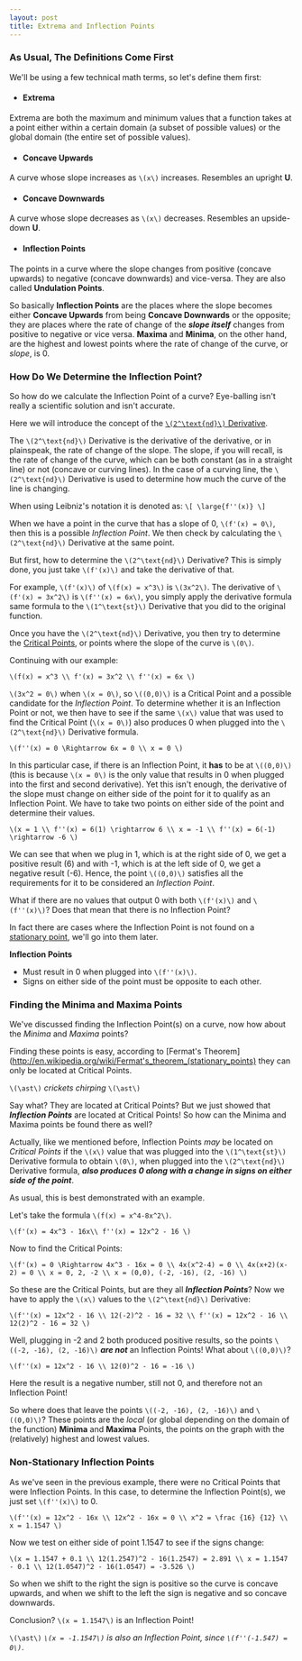 ```yaml
---
layout: post
title: Extrema and Inflection Points
---
```

### As Usual, The Definitions Come First
We'll be using a few technical math terms, so let's define them first:

* #### Extrema
Extrema are both the maximum and minimum values that a function takes at a point either within a certain domain (a subset of possible values) or the global domain (the entire set of possible values).

<div id="box1" class="jxgbox"></div>
<script type="text/javascript">
 var board = JXG.JSXGraph.initBoard('box1', {boundingbox: [-0.2, 7, 1.2, -6], axis:true});
 var p1 = board.create('point', [0.1,6], {name:"Maxima"});
 var p2 = board.create('point', [0.3,-3.15], {name:"Minima"});
 board.create('functiongraph', [function(x){return Math.cos(3*3.14*x)/x;},0.1,1.1]);
</script>

* #### Concave Upwards
A curve whose slope increases as `\(x\)` increases. Resembles an upright **U**.
<div id="box3" class="jxgbox"></div>
<script type="text/javascript">
 var board = JXG.JSXGraph.initBoard('box3', {boundingbox: [-5, 5, 5, -5], axis:true});
 board.create('functiongraph', [function(x){return x*x;},-3,3]);
</script>

* #### Concave Downwards
A curve whose slope decreases as `\(x\)` decreases. Resembles an upside-down **U**.
<div id="box4" class="jxgbox"></div>
<script type="text/javascript">
 var board = JXG.JSXGraph.initBoard('box4', {boundingbox: [-5, 5, 5, -5], axis:true});
 board.create('functiongraph', [function(x){return -x*x;},-3,3]);
</script>


* #### Inflection Points
The points in a curve where the slope changes from positive (concave upwards) to negative (concave downwards) and vice-versa. They are also called **Undulation Points**.

<div id="box2" class="jxgbox"></div>
<script type="text/javascript">
 var board = JXG.JSXGraph.initBoard('box2', {boundingbox: [-5, 10, 5, -5], axis:true});
 var p1 = board.create('point', [0, 0], {name:"Inflection Point"});
 board.create('functiongraph', [function(x){return x*x*x;},-3,5]);
</script>

So basically **Inflection Points** are the places where the slope becomes either **Concave Upwards** from being **Concave Downwards** or the opposite; they are places where the rate of change of the ***slope itself*** changes from positive to negative or vice versa. **Maxima** and **Minima**, on the other hand, are the highest and lowest points where the rate of change of the curve, or *slope*, is 0.

### How Do We Determine the Inflection Point?
So how do we calculate the Inflection Point of a curve? Eye-balling isn't really a scientific solution and isn't accurate.

Here we will introduce the concept of the [`\(2^\text{nd}\)` Derivative](http://calculusapplets.com/secondderiv.html). 

The `\(2^\text{nd}\)` Derivative is the derivative of the derivative, or in plainspeak, the rate of change of the slope. The slope, if you will recall, is the rate of change of the curve, which can be both constant (as in a straight line) or not (concave or curving lines). In the case of a curving line, the `\(2^\text{nd}\)` Derivative is used to determine how much the curve of the line is changing.

When using Leibniz's notation it is denoted as:
`\[
  \large{f''(x)}
\]`

When we have a point in the curve that has a slope of 0, `\(f'(x) = 0\)`, then this is a possible *Inflection Point*. We then check by calculating the `\(2^\text{nd}\)` Derivative at the same point.

But first, how to determine the `\(2^\text{nd}\)` Derivative? This is simply done, you just take `\(f'(x)\)` and take the derivative of that. 

For example, `\(f'(x)\)` of `\(f(x) = x^3\)` is `\(3x^2\)`. The derivative of `\(f'(x) = 3x^2\)` is `\(f''(x) = 6x\)`, you simply apply the derivative formula same formula to the `\(1^\text{st}\)` Derivative that you did to the original function.

Once you have the `\(2^\text{nd}\)` Derivative, you then try to determine the [Critical Points](http://www.cliffsnotes.com/study_guide/Critical-Points.topicArticleId-39909,articleId-39888.html), or points where the slope of the curve is `\(0\)`. 

Continuing with our example:
 
`\(f(x) = x^3 \\
f'(x) = 3x^2 \\
f''(x) = 6x \)`

`\(3x^2 = 0\)` when `\(x = 0\)`, so `\((0,0)\)` is a Critical Point and a possible candidate for the *Inflection Point*. To determine whether it is an Inflection Point or not, we then have to see if the same `\(x\)` value that was used to find the Critical Point (`\(x = 0\)`) also produces 0 when plugged into the `\(2^\text{nd}\)` Derivative formula.

`\(f''(x) = 0 \Rightarrow 6x = 0 \\
x = 0 \)`

In this particular case, if there is an Inflection Point, it **has** to be at `\((0,0)\)` (this is because `\(x = 0\)` is the only value that results in 0 when plugged into the first and second derivative). Yet this isn't enough, the derivative of the slope must change on either side of the point for it to qualify as an Inflection Point. We have to take two points on either side of the point and determine their values.

`\(x = 1 \\
f''(x) = 6(1) \rightarrow 6 \\
x = -1 \\
f''(x) = 6(-1) \rightarrow -6
\)`

We can see that when we plug in 1, which is at the right side of 0, we get a positive result (6) and with -1, which is at the left side of 0, we get a negative result (-6). Hence, the point `\((0,0)\)` satisfies all the requirements for it to be considered an *Inflection Point*.

<div id="box5" class="jxgbox"></div>
<script type="text/javascript">
 var board = JXG.JSXGraph.initBoard('box5', {boundingbox: [-5, 5, 5, -5], axis:true});
 var p1 = board.create('point', [0,0], {name:"Inflection Point"});
 board.create('functiongraph', [function(x){return x*x*x;},-3,3]);
</script>


What if there are no values that output 0 with both `\(f'(x)\)` and `\(f''(x)\)`? Does that mean that there is no Inflection Point? 

In fact there are cases where the Inflection Point is not found on a [stationary point](http://en.wikipedia.org/wiki/Stationary_point), we'll go into them later.

**Inflection Points**

* Must result in 0 when plugged into `\(f''(x)\)`.
* Signs on either side of the point must be opposite to each other.

### Finding the Minima and Maxima Points
We've discussed finding the Inflection Point(s) on a curve, now how about the *Minima* and *Maxima* points?

Finding these points is easy, according to [Fermat's Theorem](http://en.wikipedia.org/wiki/Fermat's_theorem_(stationary_points) they can only be located at Critical Points.

`\(\ast\)` *crickets chirping* `\(\ast\)` 

Say what? They are located at Critical Points? But we just showed that ***Inflection Points*** are located at Critical Points! So how can the Minima and Maxima points be found there as well?

Actually, like we mentioned before, Inflection Points *may* be located on *Critical Points* if the `\(x\)` value that was plugged into the `\(1^\text{st}\)` Derivative formula to obtain `\(0\)`, when plugged into the `\(2^\text{nd}\)` Derivative formula, ***also produces 0 along with a change in signs on either side of the point***.

As usual, this is best demonstrated with an example.

Let's take the formula `\(f(x) = x^4-8x^2\)`.

`\(f'(x) = 4x^3 - 16x\\
f''(x) = 12x^2 - 16 \)`

Now to find the Critical Points:

`\(f'(x) = 0 \Rightarrow 4x^3 - 16x = 0 \\
4x(x^2-4) = 0 \\
4x(x+2)(x-2) = 0 \\
x = 0, 2, -2 \\
x = (0,0), (-2, -16), (2, -16) \)`

<div id="box6" class="jxgbox"></div>
<script type="text/javascript">
 var board = JXG.JSXGraph.initBoard('box6', {boundingbox: [-5, 5, 5, -20], axis:true});
 var p1 = board.create('point', [0,0], {name:"Critical Point"});
 var p2 = board.create('point', [-2,-16], {name:"Critical Point"});
 var p3 = board.create('point', [2,-16], {name:"Critical Point"});
 board.create();
</script>


So these are the Critical Points, but are they all ***Inflection Points***? Now we have to apply the `\(x\)` values to the `\(2^\text{nd}\)` Derivative:

`\(f''(x) = 12x^2 - 16 \\
12(-2)^2 - 16 = 32 \\
f''(x) = 12x^2 - 16 \\
12(2)^2 - 16 = 32 \)`

Well, plugging in -2  and 2 both produced positive results, so the points `\((-2, -16), (2, -16)\)` ***are not*** an Inflection Points! What about `\((0,0)\)`?

`\(f''(x) = 12x^2 - 16 \\
12(0)^2 - 16 = -16 \)`

Here the result is a negative number, still not 0, and therefore not an Inflection Point!

So where does that leave the points `\((-2, -16), (2, -16)\)` and `\((0,0)\)`? These points are the *local* (or global depending on the domain of the function) **Minima** and **Maxima** Points, the points on the graph with the (relatively) highest and lowest values.

### Non-Stationary Inflection Points
As we've seen in the previous example, there were no Critical Points that were Inflection Points. In this case, to determine the Inflection Point(s), we just set `\(f''(x)\)` to 0.

`\(f''(x) = 12x^2 - 16x \\
12x^2 - 16x = 0 \\
x^2 = \frac {16} {12} \\
x = 1.1547 \)`
 
Now we test on either side of point 1.1547 to see if the signs change:

`\(x = 1.1547 + 0.1 \\
12(1.2547)^2 - 16(1.2547) = 2.891 \\
x = 1.1547 - 0.1 \\
12(1.0547)^2 - 16(1.0547) = -3.526 \)`

So when we shift to the right the sign is positive so the curve is concave upwards, and when we shift to the left the sign is negative and so concave downwards.

Conclusion? `\(x = 1.1547\)` is an Inflection Point!

<div id="box7" class="jxgbox"></div>
<script type="text/javascript">
 var board = JXG.JSXGraph.initBoard('box7', {boundingbox: [-5, 5, 5, -20], axis:true});
 var p1 = board.create('point', [0,0], {name:"Maxima"});
 var p2 = board.create('point', [-2,-16], {name:"Minima"});
 var p3 = board.create('point', [2,-16], {name:"Minima"});
 var p4 = board.create('point', [1.547,-13.412], {name:"Inflection Point"});
 var p5 = board.create('point', [-1.547,-13.412], {name:"Inflection Point"});
 board.create('functiongraph', [function(x){return x*x*x*x-8*(x*x);},-3,3]);
</script>


`\(\ast\)` *`\(x = -1.1547\)` is also an Inflection Point, since `\(f''(-1.547) = 0\)`*.
